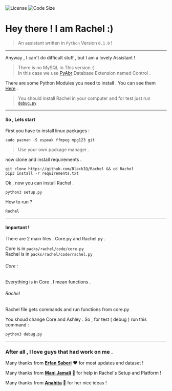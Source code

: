 <img src="https://img.shields.io/github/license/BlackIQ/Ashley?style=flat-square" alt="License"/>
<img src="https://img.shields.io/github/languages/code-size/BlackIQ/Ashley?style=flat-square" alt="Code Size"/>

# Hey there ! I am Rachel :)
> An assistant written in `Python` Version `0.1.0` !
<hr>

Anyway , I can't do difficult stuff , but I am a lovely Assistant !
> There is no MySQL in This version :)
> \
> In this case we use <a href="https://github.com/manijamali2003/pyabr">PyAbr</a> Database Extension named Control .

There are some Python Modules you need to install .
You can see them <a href="https://github.com/BlackIQ/Rachel/blob/master/requirements.txt">Here</a> .

> You should install Rachel in your computer and for test just run <a href="https://github.com/BlackIQ/Rachel/blob/master/debug.py">`debug.py`</a>

<hr>

#### So , Lets start
First you have to install linux packages :

`sudo pacman -S espeak ffmpeg mpg123 git`

> Use your own package manager .
 
now clone and install requirements .

```
git clone https://github.com/BlackIQ/Rachel && cd Rachel
pip3 install -r requirements.txt
```

Ok , now you can install Rachel .

```
python3 setup.py
```

How to run ?

```
Rachel
```

<hr>

#### Important !

There are 2 main files . Core.py and Rachel.py .

Core is in `packs/rachel/code/core.py`
\
Rachel is in `packs/rachel/code/rachel.py`

###### Core :
Everything is in Core . I mean functions .
###### Rachel
Rachel file gets commands and run functions from core.py

You shoud change Core and Ashley . So , for test ( debug ) run this command :

`python3 debug.py`

<hr>

### After all , I love guys that had work on me .

<p>Many thanks from <b><a href="https://github.com/erfansaberi">Erfan Saberi</a></b> ❤️ for most updates and dataset !</p>
<p>Many thanks from <b><a href="https://github.com/manijamali2003">Mani Jamali</a></b> 🌟 for help in Rachel's Setup and Platform !</p>
<p>Many thanks from <b><a href="https://github.com/Annahita2004">Anahita</a></b> 💖 for her nice ideas !</p>